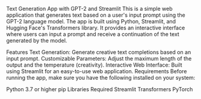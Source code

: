 Text Generation App with GPT-2 and Streamlit
This is a simple web application that generates text based on a user's input prompt using the GPT-2 language model. The app is built using Python, Streamlit, and Hugging Face's Transformers library. It provides an interactive interface where users can input a prompt and receive a continuation of the text generated by the model.

Features
Text Generation: Generate creative text completions based on an input prompt.
Customizable Parameters: Adjust the maximum length of the output and the temperature (creativity).
Interactive Web Interface: Built using Streamlit for an easy-to-use web application.
Requirements
Before running the app, make sure you have the following installed on your system:

Python 3.7 or higher
pip
Libraries Required
Streamlit
Transformers
PyTorch
